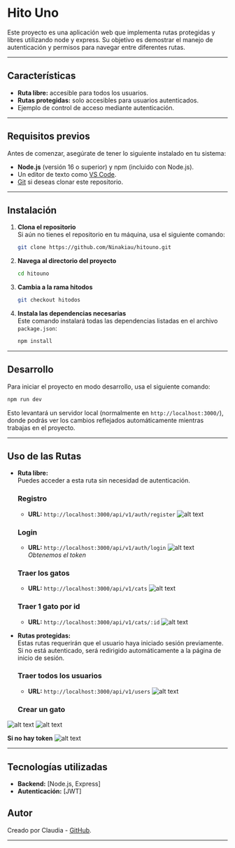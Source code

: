 # Hito Uno

Este proyecto es una aplicación web que implementa rutas protegidas y libres utilizando node y express. Su objetivo es demostrar el manejo de autenticación y permisos para navegar entre diferentes rutas.

---

## Características

- **Ruta libre:** accesible para todos los usuarios.
- **Rutas protegidas:** solo accesibles para usuarios autenticados.
- Ejemplo de control de acceso mediante autenticación.

---

## Requisitos previos

Antes de comenzar, asegúrate de tener lo siguiente instalado en tu sistema:

- **Node.js** (versión 16 o superior) y npm (incluido con Node.js).
- Un editor de texto como [VS Code](https://code.visualstudio.com/).
- [Git](https://git-scm.com/) si deseas clonar este repositorio.

---

## Instalación

1. **Clona el repositorio**  
   Si aún no tienes el repositorio en tu máquina, usa el siguiente comando:  
   ```bash
   git clone https://github.com/Ninakiau/hitouno.git
   ```

2. **Navega al directorio del proyecto**  
   ```bash
   cd hitouno
   ```
3. **Cambia a la rama hitodos**
   ```bash
   git checkout hitodos
   ```
4. **Instala las dependencias necesarias**  
   Este comando instalará todas las dependencias listadas en el archivo `package.json`:  
   ```bash
   npm install
   ```

---

## Desarrollo

Para iniciar el proyecto en modo desarrollo, usa el siguiente comando:  
```bash
npm run dev
```

Esto levantará un servidor local (normalmente en `http://localhost:3000/`), donde podrás ver los cambios reflejados automáticamente mientras trabajas en el proyecto.

---



## Uso de las Rutas

- **Ruta libre:**  
  Puedes acceder a esta ruta sin necesidad de autenticación.

  ### Registro
  - **URL:** `http://localhost:3000/api/v1/auth/register`
  ![alt text](images/image.png)

  ### Login
  - **URL:** `http://localhost:3000/api/v1/auth/login`
  ![alt text](images/image-1.png)
  *Obtenemos el token*

  ### Traer los gatos 
  - **URL:** `http://localhost:3000/api/v1/cats`
![alt text](images/image-7.png)

  ### Traer 1 gato por id
  - **URL:** `http://localhost:3000/api/v1/cats/:id`
![alt text](images/image-6.png)
- **Rutas protegidas:**  
  Estas rutas requerirán que el usuario haya iniciado sesión previamente. Si no está autenticado, será redirigido automáticamente a la página de inicio de sesión.

  ### Traer todos los usuarios
  - **URL:** `http://localhost:3000/api/v1/users`
  ![alt text](images/image-2.png)

  ### Crear un gato
![alt text](images/image-3.png)
![alt text](images/image-4.png)

**Si no hay token**
![alt text](images/image-5.png)

---

## Tecnologías utilizadas
- **Backend:** [Node.js, Express]
- **Autenticación:** [JWT]


## Autor

Creado por Claudia - [GitHub](https://github.com/Ninakiau).

---

